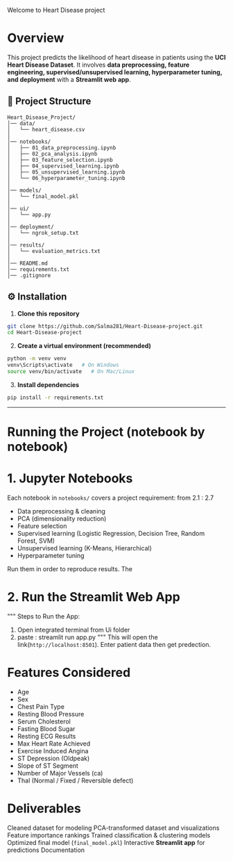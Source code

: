 Welcome to Heart Disease project 


# Overview

This project predicts the likelihood of heart disease in patients using the **UCI Heart Disease Dataset**.
It involves **data preprocessing, feature engineering, supervised/unsupervised learning, hyperparameter tuning, and deployment** with a **Streamlit web app**.

## 📂 Project Structure

```
Heart_Disease_Project/
│── data/
│   └── heart_disease.csv
│
│── notebooks/
│   ├── 01_data_preprocessing.ipynb
│   ├── 02_pca_analysis.ipynb
│   ├── 03_feature_selection.ipynb
│   ├── 04_supervised_learning.ipynb
│   ├── 05_unsupervised_learning.ipynb
│   └── 06_hyperparameter_tuning.ipynb
│
│── models/
│   └── final_model.pkl
│
│── ui/
│   └── app.py
│
│── deployment/
│   └── ngrok_setup.txt
│
│── results/
│   └── evaluation_metrics.txt
│
│── README.md
│── requirements.txt
│── .gitignore
```

## ⚙️ Installation

1. **Clone this repository**

```bash
git clone https://github.com/Salma281/Heart-Disease-project.git
cd Heart-Disease-project
```

2. **Create a virtual environment (recommended)**

```bash
python -m venv venv
venv\Scripts\activate   # On Windows
source venv/bin/activate   # On Mac/Linux
```

3. **Install dependencies**

```bash
pip install -r requirements.txt
```

---

# Running the Project (notebook by notebook)

# 1. Jupyter Notebooks
Each notebook in `notebooks/` covers a project requirement:
from 2.1 : 2.7

* Data preprocessing & cleaning
* PCA (dimensionality reduction)
* Feature selection
* Supervised learning (Logistic Regression, Decision Tree, Random Forest, SVM)
* Unsupervised learning (K-Means, Hierarchical)
* Hyperparameter tuning

Run them in order to reproduce results.
The 


# 2. Run the Streamlit Web App
"""
Steps to Run the App:
1) Open integrated terminal from Ui folder
2) paste : streamlit run app.py
"""
This will open the link(`http://localhost:8501`).
Enter patient data then get predection.

# Features Considered
* Age
* Sex
* Chest Pain Type
* Resting Blood Pressure
* Serum Cholesterol
* Fasting Blood Sugar
* Resting ECG Results
* Max Heart Rate Achieved
* Exercise Induced Angina
* ST Depression (Oldpeak)
* Slope of ST Segment
* Number of Major Vessels (ca)
* Thal (Normal / Fixed / Reversible defect)


# Deliverables
 Cleaned dataset for modeling
 PCA-transformed dataset and visualizations
 Feature importance rankings
 Trained classification & clustering models
 Optimized final model (`final_model.pkl`)
 Interactive **Streamlit app** for predictions
 Documentation


